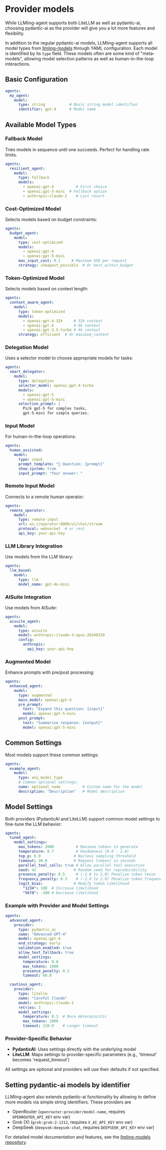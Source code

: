 # Provider models

While LLMling-agent supports both LiteLLM as well as pydantic-ai, choosing pydantic-ai
as the provider will give you a lot more features and flexibility.

In addition to the regular pydantic-ai models,
LLMling-agent supports all model types from [llmling-models](https://github.com/phil65/llmling-models) through YAML configuration. Each model is identified by its `type` field.
These models often are some kind of "meta-models", allowing model selection patterns as well
as human-in-the-loop interactions.

## Basic Configuration

```yaml
agents:
  my_agent:
    model:
      type: string           # Basic string model identifier
      identifier: gpt-4      # Model name
```

## Available Model Types

### Fallback Model

Tries models in sequence until one succeeds. Perfect for handling rate limits.

```yaml
agents:
  resilient_agent:
    model:
      type: fallback
      models:
        - openai:gpt-4          # First choice
        - openai:gpt-5-mini  # Fallback option
        - anthropic:claude-2    # Last resort
```

### Cost-Optimized Model

Selects models based on budget constraints:

```yaml
agents:
  budget_agent:
    model:
      type: cost-optimized
      models:
        - openai:gpt-4
        - openai:gpt-5-mini
      max_input_cost: 0.1     # Maximum USD per request
      strategy: cheapest_possible  # Or best_within_budget
```

### Token-Optimized Model

Selects models based on context length:

```yaml
agents:
  context_aware_agent:
    model:
      type: token-optimized
      models:
        - openai:gpt-4-32k     # 32k context
        - openai:gpt-4         # 8k context
        - openai:gpt-3.5-turbo # 4k context
      strategy: efficient  # Or maximum_context
```

### Delegation Model

Uses a selector model to choose appropriate models for tasks:

```yaml
agents:
  smart_delegator:
    model:
      type: delegation
      selector_model: openai:gpt-4-turbo
      models:
        - openai:gpt-5
        - openai:gpt-5-mini
      selection_prompt: |
        Pick gpt-5 for complex tasks,
        gpt-5-mini for simple queries.
```

### Input Model

For human-in-the-loop operations:

```yaml
agents:
  human_assisted:
    model:
      type: input
      prompt_template: "🤖 Question: {prompt}"
      show_system: true
      input_prompt: "Your answer: "
```

### Remote Input Model

Connects to a remote human operator:

```yaml
agents:
  remote_operator:
    model:
      type: remote-input
      url: ws://operator:8000/v1/chat/stream
      protocol: websocket  # or rest
      api_key: your-api-key
```

### LLM Library Integration

Use models from the LLM library:

```yaml
agents:
  llm_based:
    model:
      type: llm
      model_name: gpt-4o-mini
```

### AISuite Integration

Use models from AISuite:

```yaml
agents:
  aisuite_agent:
    model:
      type: aisuite
      model: anthropic:claude-3-opus-20240229
      config:
        anthropic:
          api_key: your-api-key
```

### Augmented Model

Enhance prompts with pre/post processing:

```yaml
agents:
  enhanced_agent:
    model:
      type: augmented
      main_model: openai:gpt-4
      pre_prompt:
        text: "Expand this question: {input}"
        model: openai:gpt-5-mini
      post_prompt:
        text: "Summarize response: {output}"
        model: openai:gpt-5-mini
```

## Common Settings

Most models support these common settings:

```yaml
agents:
  example_agent:
    model:
      type: any_model_type
      # Common optional settings:
      name: optional_name          # Custom name for the model
      description: "Description"   # Model description
```

## Model Settings

Both providers (PydanticAI and LiteLLM) support common model settings to fine-tune the LLM behavior:

```yaml
agents:
  tuned_agent:
    model_settings:
      max_tokens: 2000          # Maximum tokens to generate
      temperature: 0.7          # Randomness (0.0 - 2.0)
      top_p: 0.9               # Nucleus sampling threshold
      timeout: 30.0            # Request timeout in seconds
      parallel_tool_calls: true # Allow parallel tool execution
      seed: 42                 # Random seed for reproducibility
      presence_penalty: 0.5     # (-2.0 to 2.0) Penalize token reuse
      frequency_penalty: 0.3    # (-2.0 to 2.0) Penalize token frequency
      logit_bias:              # Modify token likelihood
        "1234": 100  # Increase likelihood
        "5678": -100 # Decrease likelihood
```

### Example with Provider and Model Settings

```yaml
agents:
  advanced_agent:
    provider:
      type: pydantic_ai
      name: "Advanced GPT-4"
      model: openai:gpt-4
      end_strategy: early
      validation_enabled: true
      allow_text_fallback: true
      model_settings:
        temperature: 0.8
        max_tokens: 1000
        presence_penalty: 0.2
        timeout: 60.0

  cautious_agent:
    provider:
      type: litellm
      name: "Careful Claude"
      model: anthropic:claude-2
      retries: 3
      model_settings:
        temperature: 0.3  # More deterministic
        max_tokens: 2000
        timeout: 120.0    # Longer timeout
```

### Provider-Specific Behavior

- **PydanticAI**: Uses settings directly with the underlying model
- **LiteLLM**: Maps settings to provider-specific parameters (e.g., 'timeout' becomes 'request_timeout')

All settings are optional and providers will use their defaults if not specified.


## Setting pydantic-ai models by identifier

LLMling-agent also extends pydantic-ai functionality by allowing to define more models via simple
string identifiers. These providers are

- OpenRouter (`openrouter:provider/model-name`, requires `OPENROUTER_API_KEY` env var)
- Grok (X) (`grok:grok-2-1212`, requires `X_AI_API_KEY` env var)
- DeepSeek (`deepsek:deepsek-chat`, requires `DEEPSEEK_API_KEY` env var)

For detailed model documentation and features, see the [llmling-models repository](https://github.com/phil65/llmling-models).
